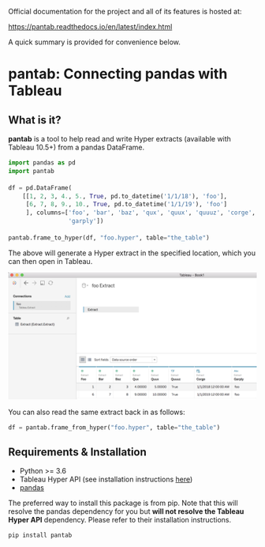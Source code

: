 Official documentation for the project and all of its features is hosted at:

https://pantab.readthedocs.io/en/latest/index.html

A quick summary is provided for convenience below.

# pantab: Connecting pandas with Tableau

## What is it?

**pantab** is a tool to help read and write Hyper extracts (available with Tableau 10.5+) from a pandas DataFrame.


```python
import pandas as pd
import pantab

df = pd.DataFrame(
    [[1, 2, 3, 4., 5., True, pd.to_datetime('1/1/18'), 'foo'],
     [6, 7, 8, 9., 10., True, pd.to_datetime('1/1/19'), 'foo']
     ], columns=['foo', 'bar', 'baz', 'qux', 'quux', 'quuuz', 'corge',
                 'garply'])

pantab.frame_to_hyper(df, "foo.hyper", table="the_table")
```

The above will generate a Hyper extract in the specified location, which you can then open in Tableau.

![Hyper Extract in Tableau](samples/demo.png)

You can also read the same extract back in as follows:

```python
df = pantab.frame_from_hyper("foo.hyper", table="the_table")
```

## Requirements & Installation

* Python >= 3.6
* Tableau Hyper API (see installation instructions [here](https://help.tableau.com/current/api/hyper_api/en-us/docs/hyper_api_installing.html#install-the-hyper-api-for-python-36-and-37))
* [pandas](https://pandas.pydata.org)

The preferred way to install this package is from pip. Note that this will resolve the pandas dependency for you but **will not resolve the Tableau Hyper API** dependency. Please refer to their installation instructions.

```sh
pip install pantab
```

